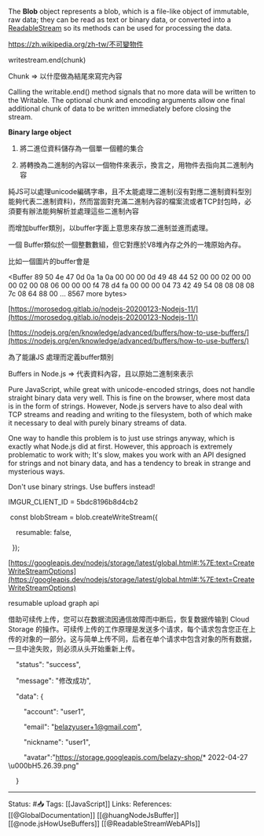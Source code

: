 The **Blob** object represents a blob, which is a file-like object of immutable, raw data; they can be read as text or binary data, or converted into a [ReadableStream](https://developer.mozilla.org/en-US/docs/Web/API/ReadableStream) so its methods can be used for processing the data.

  
https://zh.wikipedia.org/zh-tw/不可變物件
  

writestream.end(chunk)

Chunk => 以什麼做為結尾來寫完內容

Calling the writable.end() method signals that no more data will be written to the Writable. The optional chunk and encoding arguments allow one final additional chunk of data to be written immediately before closing the stream.

  

  

**Binary large object**

1.  將二進位資料儲存為一個單一個體的集合

  

1.  將轉換為二進制的內容以一個物件來表示，換言之，用物件去指向其二進制內容

  

  

純JS可以處理unicode編碼字串，且不太能處理二進制(沒有對應二進制資料型別能夠代表二進制資料)，然而當面對充滿二進制內容的檔案流或者TCP封包時，必須要有辦法能夠解析並處理這些二進制內容

而增加buffer類別，以buffer字面上意思來存放二進制並進而處理。

一個 Buffer類似於一個整數數組，但它對應於V8堆內存之外的一塊原始內存。

  

比如一個圖片的buffer會是

<Buffer 89 50 4e 47 0d 0a 1a 0a 00 00 00 0d 49 48 44 52 00 00 02 00 00 00 02 00 08 06 00 00 00 f4 78 d4 fa 00 00 00 04 73 42 49 54 08 08 08 08 7c 08 64 88 00 ... 8567 more bytes>

[https://morosedog.gitlab.io/nodejs-20200123-Nodejs-11/](https://morosedog.gitlab.io/nodejs-20200123-Nodejs-11/)

[https://nodejs.org/en/knowledge/advanced/buffers/how-to-use-buffers/](https://nodejs.org/en/knowledge/advanced/buffers/how-to-use-buffers/)

  

  

為了能讓JS 處理而定義buffer類別

  

Buffers in Node.js => 代表資料內容，且以原始二進制來表示

  

  

  

Pure JavaScript, while great with unicode-encoded strings, does not handle straight binary data very well. This is fine on the browser, where most data is in the form of strings. However, Node.js servers have to also deal with TCP streams and reading and writing to the filesystem, both of which make it necessary to deal with purely binary streams of data.

  

One way to handle this problem is to just use strings anyway, which is exactly what Node.js did at first. However, this approach is extremely problematic to work with; It's slow, makes you work with an API designed for strings and not binary data, and has a tendency to break in strange and mysterious ways.

  

Don't use binary strings. Use buffers instead!

  

  

IMGUR_CLIENT_ID = 5bdc8196b8d4cb2

 const blobStream = blob.createWriteStream({

    resumable: false,

  });

  

[https://googleapis.dev/nodejs/storage/latest/global.html#:%7E:text=CreateWriteStreamOptions](https://googleapis.dev/nodejs/storage/latest/global.html#:%7E:text=CreateWriteStreamOptions)

  

resumable upload graph api

借助可续传上传，您可以在数据流因通信故障而中断后，恢复数据传输到 Cloud Storage 的操作。可续传上传的工作原理是发送多个请求，每个请求包含您正在上传的对象的一部分。这与简单上传不同，后者在单个请求中包含对象的所有数据，一旦中途失败，则必须从头开始重新上传。

  

  

  

    "status": "success",

    "message": "修改成功",

    "data": {

        "account": "user1",

        "email": "belazyuser+1@gmail.com",

        "nickname": "user1",

        "avatar":"https://storage.googleapis.com/belazy-shop/* 2022-04-27 \u000bH5.26.39.png"

    }
	
---
Status: #📥 
Tags:
[[JavaScript]] 
Links:
References:
[[@GlobalDocumentation]]
[[@huangNodeJsBuffer]]
[[@node.jsHowUseBuffers]]
[[@ReadableStreamWebAPIs]]